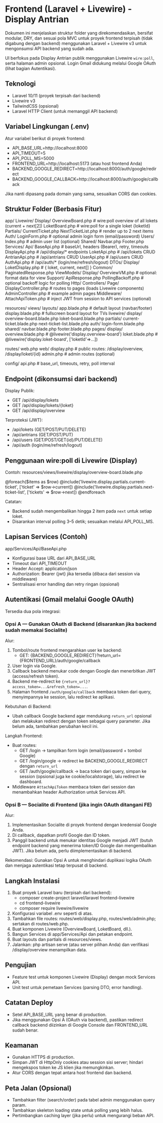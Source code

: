 # Frontend (Laravel + Livewire) - Display Antrian

Dokumen ini menjelaskan struktur folder yang direkomendasikan, bersifat modular, DRY, dan sesuai pola MVC untuk proyek frontend terpisah (tidak digabung dengan backend) menggunakan Laravel + Livewire v3 untuk mengonsumsi API backend yang sudah ada.

UI berfokus pada Display Antrian publik menggunakan Livewire `wire:poll`, serta halaman admin opsional. Login Gmail didukung melalui Google OAuth (lihat bagian Autentikasi).

## Teknologi
- Laravel 10/11 (proyek terpisah dari backend)
- Livewire v3
- TailwindCSS (opsional)
- Laravel HTTP Client (untuk memanggil API backend)

## Variabel Lingkungan (.env)
Atur variabel berikut di proyek frontend:
- API_BASE_URL=http://localhost:8000
- API_TIMEOUT=5
- API_POLL_MS=5000
- FRONTEND_URL=http://localhost:5173 (atau host frontend Anda)
- BACKEND_GOOGLE_REDIRECT=http://localhost:8000/auth/google/redirect
- BACKEND_GOOGLE_CALLBACK=http://localhost:8000/auth/google/callback

Jika nanti dipasang pada domain yang sama, sesuaikan CORS dan cookies.

## Struktur Folder (Berbasis Fitur)

app/
  Livewire/
    Display/
      OverviewBoard.php          # wire:poll overview of all lokets (current + next[2])
      LoketBoard.php             # wire:poll for a single loket {loketId}
      Partials/
        CurrentTicket.php
        NextTicketList.php       # render up to 2 next items
    Auth/
      LoginForm.php              # optional admin login form (email/password)
    Users/
      Index.php                  # admin user list (optional)
    Shared/
      Navbar.php
      Footer.php
  Services/
    Api/
      BaseApi.php                # baseUrl, headers (Bearer), retry, timeouts
      DisplayApi.php             # /api/display/* endpoints
      LoketApi.php               # /api/lokets CRUD
      AntrianApi.php             # /api/antrians CRUD
      UserApi.php                # /api/users CRUD
      AuthApi.php                # /api/auth/* (login/me/refresh/logout)
  DTOs/
    Display/
      LoketDisplay.php           # { loket, current, next[] }
    Common/
      PaginatedResponse.php
  ViewModels/
    Display/
      OverviewVM.php             # optional: format data for view
  Support/
    ApiResponse.php
    PollingBackoff.php           # optional backoff logic for polling
  Http/
    Controllers/
      Page/
        DisplayController.php    # routes to pages (loads Livewire components)
        AdminController.php      # example admin pages
    Middleware/
      AttachApiToken.php         # inject JWT from session to API services (optional)

resources/
  views/
    layouts/
      app.blade.php              # default layout (navbar/footer)
      display.blade.php          # fullscreen board layout for TVs
    livewire/
      display/
        overview-board.blade.php
        loket-board.blade.php
        partials/
          current-ticket.blade.php
          next-ticket-list.blade.php
      auth/
        login-form.blade.php
      shared/
        navbar.blade.php
        footer.blade.php
    pages/
      display/
        overview.blade.php       # @livewire('display.overview-board')
        loket.blade.php          # @livewire('display.loket-board', ['loketId'=>...])

routes/
  web.php
  web/
    display.php                  # public routes: /display/overview, /display/loket/{id}
    admin.php                    # admin routes (optional)

config/
  api.php                        # base_url, timeouts, retry, poll interval

## Endpoint (dikonsumsi dari backend)
Display Publik:
- GET /api/display/lokets
- GET /api/display/lokets/{loket}
- GET /api/display/overview

Terproteksi (JWT):
- /api/lokets (GET/POST/PUT/DELETE)
- /api/antrians (GET/POST/PUT)
- /api/users (GET/POST/GET{id}/PUT/DELETE)
- /api/auth (login/me/refresh/logout)

## Penggunaan wire:poll di Livewire (Display)
Contoh: resources/views/livewire/display/overview-board.blade.php

<div wire:poll.{{ config('api.poll_ms', 3000) }}ms="refresh">
  @foreach($items as $row)
    @include('livewire.display.partials.current-ticket', ['ticket' => $row->current])
    @include('livewire.display.partials.next-ticket-list', ['tickets' => $row->next])
  @endforeach
</div>

Catatan:
- Backend sudah mengembalikan hingga 2 item pada `next` untuk setiap loket.
- Disarankan interval polling 3–5 detik; sesuaikan melalui API_POLL_MS.

## Lapisan Services (Contoh)
app/Services/Api/BaseApi.php
- Konfigurasi base URL dari API_BASE_URL
- Timeout dari API_TIMEOUT
- Header Accept: application/json
- Authorization: Bearer {jwt} jika tersedia (dibaca dari session via middleware)
- Sentralisasi error handling dan retry ringan (opsional)

## Autentikasi (Gmail melalui Google OAuth)
Tersedia dua pola integrasi:

### Opsi A — Gunakan OAuth di Backend (disarankan jika backend sudah memakai Socialite)
Alur:
1) Tombol/route frontend mengarahkan user ke backend:
   - GET: {BACKEND_GOOGLE_REDIRECT}?return_url={FRONTEND_URL}/auth/google/callback
2) User login via Google.
3) Callback backend menukar code dengan Google dan menerbitkan JWT (access/refresh token).
4) Backend me-redirect ke `{return_url}?access_token=...&refresh_token=...`.
5) Halaman frontend `/auth/google/callback` membaca token dari query, menyimpannya ke session, lalu redirect ke aplikasi.

Kebutuhan di Backend:
- Ubah callback Google backend agar mendukung `return_url` opsional dan melakukan redirect dengan token sebagai query parameter. Jika belum ada, tambahkan perubahan kecil ini.

Langkah Frontend:
- Buat routes:
  - GET /login → tampilkan form login (email/password + tombol Google)
  - GET /login/google → redirect ke BACKEND_GOOGLE_REDIRECT dengan `return_url`
  - GET /auth/google/callback → baca token dari query, simpan ke session (opsional juga ke cookie/localstorage), lalu redirect ke dashboard.
- Middleware `AttachApiToken` membaca token dari session dan menambahkan header Authorization untuk Services API.

### Opsi B — Socialite di Frontend (jika ingin OAuth ditangani FE)
Alur:
1) Implementasikan Socialite di proyek frontend dengan kredensial Google Anda.
2) Di callback, dapatkan profil Google dan ID token.
3) Panggil backend untuk menukar identitas Google menjadi JWT (butuh endpoint backend yang menerima token/ID Google dan mengembalikan JWT). Jika belum ada, perlu diimplementasikan di backend.

Rekomendasi: Gunakan Opsi A untuk menghindari duplikasi logika OAuth dan menjaga autentikasi tetap terpusat di backend.

## Langkah Instalasi
1) Buat proyek Laravel baru (terpisah dari backend):
   - composer create-project laravel/laravel frontend-livewire
   - cd frontend-livewire
   - composer require livewire/livewire
2) Konfigurasi variabel .env seperti di atas.
3) Tambahkan file routes: routes/web/display.php, routes/web/admin.php; sertakan di routes/web.php.
4) Buat komponen Livewire (OverviewBoard, LoketBoard, dll.).
5) Bangun Services di app/Services/Api dan petakan endpoint.
6) Buat layouts dan partials di resources/views.
7) Jalankan: php artisan serve (atau server pilihan Anda) dan verifikasi /display/overview menampilkan data.

## Pengujian
- Feature test untuk komponen Livewire (Display) dengan mock Services API.
- Unit test untuk pemetaan Services (parsing DTO, error handling).

## Catatan Deploy
- Setel API_BASE_URL yang benar di production.
- Jika menggunakan Opsi A (OAuth via backend), pastikan redirect callback backend diizinkan di Google Console dan FRONTEND_URL sudah benar.

## Keamanan
- Gunakan HTTPS di production.
- Simpan JWT di HttpOnly cookies atau session sisi server; hindari mengekspos token ke JS klien jika memungkinkan.
- Atur CORS dengan tepat antara host frontend dan backend.

## Peta Jalan (Opsional)
- Tambahkan filter (search/order) pada tabel admin menggunakan query param.
- Tambahkan skeleton loading state untuk polling yang lebih halus.
- Pertimbangkan caching layer (jika perlu) untuk mengurangi beban API.
